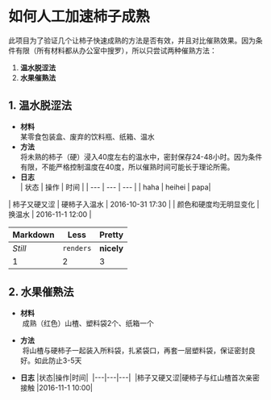# 如何人工加速柿子成熟
此项目为了验证几个让柿子快速成熟的方法是否有效，并且对比催熟效果。因为条件有限（所有材料都从办公室中搜罗），所以只尝试两种催熟方法：

1. **温水脱涩法**
2. **水果催熟法**

## 1. 温水脱涩法
* **材料**  
  某零食包装盒、废弃的饮料瓶、纸箱、温水
* **方法**  
  将未熟的柿子（硬）浸入40度左右的温水中，密封保存24-48小时。因为条件有限，不能严格控制温度在40度，所以催熟时间可能长于理论所需。
* **日志**  
| 状态 | 操作 | 时间 |
| --- | --- | --- |
| haha | heihei | papa|
  
  
| 柿子又硬又涩 | 硬柿子入温水 | 2016-10-31 17:30 |
| 颜色和硬度均无明显变化 | 换温水 | 2016-11-1 12:00 |
  
  Markdown | Less | Pretty
--- | --- | ---
*Still* | `renders` | **nicely**
1 | 2 | 3


## 2. 水果催熟法
* **材料**  
  成熟（红色）山楂、塑料袋2个、纸箱一个

* **方法**  
  将山楂与硬柿子一起装入所料袋，扎紧袋口，再套一层塑料袋，保证密封良好。如此防止3-5天
  
* **日志**
  |状态|操作|时间|
  |---|---|---|
  |柿子又硬又涩|硬柿子与红山楂首次亲密接触 |2016-11-1 10:00|
